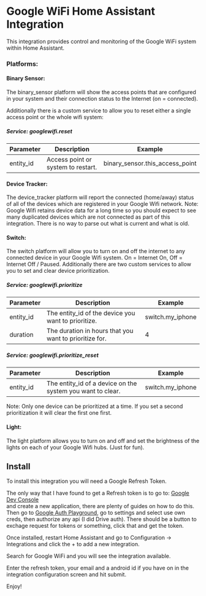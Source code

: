 # Google WiFi Home Assistant Integration

This integration provides control and monitoring of the Google WiFi system within Home Assistant.

### Platforms:

#### Binary Sensor:

The binary_sensor platform will show the access points that are configured in your system and their connection status to the Internet (on = connected). 

Additionally there is a custom service to allow you to reset either a single access point or the whole wifi system:

##### Service: googlewifi.reset

|Parameter|Description|Example|
|-|-|-|
|entity_id|Access point or system to restart.|binary_sensor.this_access_point|

#### Device Tracker:

The device_tracker platform will report the connected (home/away) status of all of the devices which are registered in your Google Wifi network. Note: Google Wifi retains device data for a long time so you should expect to see many duplicated devices which are not connected as part of this integration. There is no way to parse out what is current and what is old.

#### Switch:

The switch platform will allow you to turn on and off the internet to any connected device in your Google Wifi system. On = Internet On, Off = Internet Off / Paused. Additionally there are two custom services to allow you to set and clear device prioritization.

##### Service: googlewifi.prioritize

|Parameter|Description|Example|
|-|-|-|
|entity_id|The entity_id of the device you want to prioritize.|switch.my_iphone|
|duration|The duration in hours that you want to prioritize for.|4|

##### Service: googlewifi.prioritize_reset

|Parameter|Description|Example|
|-|-|-|
|entity_id|The entity_id of a device on the system you want to clear.|switch.my_iphone|

Note: Only one device can be prioritized at a time. If you set a second prioritization it will clear the first one first.

#### Light:

The light platform allows you to turn on and off and set the brightness of the lights on each of your Google Wifi hubs. (Just for fun).

## Install

To install this integration you will need a Google Refresh Token.

The only way that I have found to get a Refresh token is to go to: [Google Dev Console](https://console.cloud.google.com/project?pli=1) \
and create a new application, there are plenty of guides on how to do this. Then go to [Google Auth Playground](https://developers.google.com/oauthplayground/), go to settings and select use own creds, then authorize any api (I did Drive auth). There should be a button to exchage request for tokens or something, click that and get the token.

Once installed, restart Home Assistant and go to Configuration -> Integrations and click the + to add a new integration.

Search for Google WiFi and you will see the integration available.

Enter the refresh token, your email and a android id if you have on in the integration configuration screen and hit submit.

Enjoy!